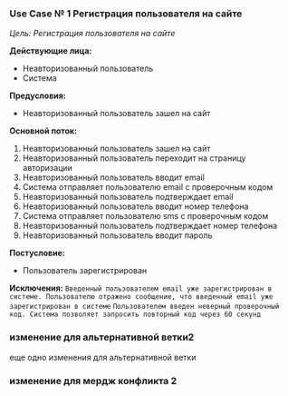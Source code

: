 ### Use Case № 1 Регистрация пользователя на сайте

*Цель: Регистрация пользователя на сайте*

**Действующие лица:** 
- Неавторизованный пользователь
- Система

**Предусловия:**
- Неавторизованный пользователь зашел на сайт


**Основной поток:**
1. Неавторизованный пользователь зашел на сайт
2. Неавторизованный пользователь переходит на страницу авторизации
3. Неавторизованный пользователь вводит email
4. Система отправляет пользователю email с проверочным кодом
5. Неавторизованный пользователь подтверждает email
6. Неавторизованный пользователь вводит номер телефона
7. Система отправляет пользователю sms с проверочным кодом
8. Неавторизованный пользователь подтверждает номер телефона
9. Неавторизованный пользователь вводит пароль

**Постусловие:**
- Пользователь зарегистрирован

**Исключения:**
``Введенный пользователем email уже зарегистрирован в системе. Пользователю отражено сообщение, что введенный email уже зарегистрирован в системе``
``Пользователем введен неверный проверочный код. Система позволяет запросить повторный код через 60 секунд``

### изменение для альтернативной ветки2
еще одно изменения для альтернативной ветки
### изменение для мердж конфликта 2

